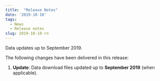 ```yaml
---
title:  "Release Notes"
date: '2019-10-10'
tags:
  - News
  - Release notes
slug: 2019-10-10-rn
---
```


Data updates up to September 2019.

The following changes have been delivered in this release:

1. **Update**: Data download files updated up to **September 2019** (when applicable).

<!--more-->